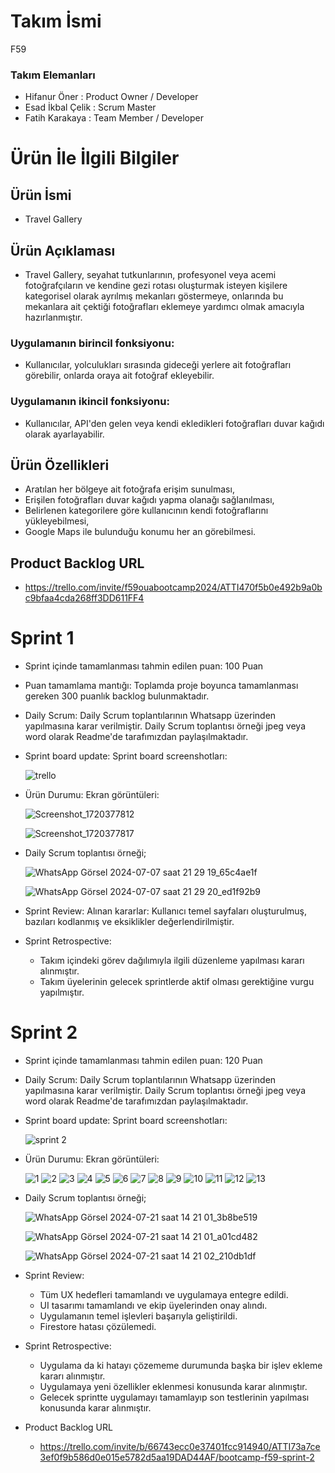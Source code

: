 # Takım İsmi

F59

### Takım Elemanları
  - Hifanur Öner : Product Owner / Developer
  - Esad İkbal Çelik : Scrum Master
  - Fatih Karakaya : Team Member / Developer
  
 
# Ürün İle İlgili Bilgiler

## Ürün İsmi

   - Travel Gallery

## Ürün Açıklaması

   - Travel Gallery, seyahat tutkunlarının, profesyonel veya acemi fotoğrafçıların ve kendine gezi rotası oluşturmak isteyen kişilere kategorisel olarak ayrılmış mekanları göstermeye, onlarında bu mekanlara ait çektiği fotoğrafları eklemeye yardımcı olmak amacıyla hazırlanmıştır.

### Uygulamanın birincil fonksiyonu:

   - Kullanıcılar, yolculukları sırasında gideceği yerlere ait fotoğrafları görebilir, onlarda oraya ait fotoğraf ekleyebilir.

### Uygulamanın ikincil fonksiyonu:

   - Kullanıcılar, API'den gelen veya kendi ekledikleri fotoğrafları duvar kağıdı olarak ayarlayabilir.
     
## Ürün Özellikleri

   - Aratılan her bölgeye ait fotoğrafa erişim sunulması,
   - Erişilen fotoğrafları duvar kağıdı yapma olanağı sağlanılması,
   - Belirlenen kategorilere göre kullanıcının kendi fotoğraflarını yükleyebilmesi,
   - Google Maps ile bulunduğu konumu her an görebilmesi.

## Product Backlog URL

   - https://trello.com/invite/f59ouabootcamp2024/ATTI470f5b0e492b9a0bc9bfaa4cda268ff3DD611FF4

# Sprint 1

   - Sprint içinde tamamlanması tahmin edilen puan: 100 Puan

   - Puan tamamlama mantığı: Toplamda proje boyunca tamamlanması gereken 300 puanlık backlog bulunmaktadır.

   - Daily Scrum: Daily Scrum toplantılarının Whatsapp üzerinden yapılmasına karar verilmiştir. Daily Scrum toplantısı örneği jpeg veya word olarak Readme'de tarafımızdan paylaşılmaktadır.

    
   - Sprint board update: Sprint board screenshotları:
     
     ![trello](https://github.com/HifaOner/travelGallery/assets/108931346/5e5675f9-8a08-4008-87a4-6c3a5618744b)
     
     
   - Ürün Durumu: Ekran görüntüleri:

     ![Screenshot_1720377812](https://github.com/HifaOner/travelGallery/assets/108931346/1c3ec12f-91ab-4399-9a86-4b282d92638d)

     ![Screenshot_1720377817](https://github.com/HifaOner/travelGallery/assets/108931346/783b9492-41f4-4e4e-a1ef-fa0adca583b1)

   - Daily Scrum toplantısı örneği;
     
     ![WhatsApp Görsel 2024-07-07 saat 21 29 19_65c4ae1f](https://github.com/HifaOner/travelGallery/assets/108931346/e496fced-8b49-457f-9a41-348da38891e5)

     ![WhatsApp Görsel 2024-07-07 saat 21 29 20_ed1f92b9](https://github.com/HifaOner/travelGallery/assets/108931346/e2ca16f6-03aa-46a7-ae5a-c37e726f0c44)
    

   - Sprint Review: Alınan kararlar: Kullanıcı temel sayfaları oluşturulmuş, bazıları kodlanmış ve eksiklikler değerlendirilmiştir. 

   - Sprint Retrospective:

       - Takım içindeki görev dağılımıyla ilgili düzenleme yapılması kararı alınmıştır.
       - Takım üyelerinin gelecek sprintlerde aktif olması gerektiğine vurgu yapılmıştır.
         
    
# Sprint 2

   - Sprint içinde tamamlanması tahmin edilen puan: 120 Puan

   - Daily Scrum: Daily Scrum toplantılarının Whatsapp üzerinden yapılmasına karar verilmiştir. Daily Scrum toplantısı örneği jpeg veya word olarak Readme'de tarafımızdan paylaşılmaktadır.

    
   - Sprint board update: Sprint board screenshotları:
     
     ![sprint 2](https://github.com/user-attachments/assets/8a7e4112-49b7-48b3-a86c-bbbfb8053a57)
     
     
   - Ürün Durumu: Ekran görüntüleri:

     ![1](https://github.com/user-attachments/assets/6336f1cd-b206-4886-b1f6-d226abe7d676)
     ![2](https://github.com/user-attachments/assets/28275f56-36f6-4aff-9425-b8c7e8daf3a6)
     ![3](https://github.com/user-attachments/assets/31151b5a-3ad7-4343-b873-ab3a593cc61c)
     ![4](https://github.com/user-attachments/assets/6e2169f5-e7f8-4d5e-866f-31eb5df7b7c8)
     ![5](https://github.com/user-attachments/assets/8059679d-0089-4696-ae01-cd46c1931863)
     ![6](https://github.com/user-attachments/assets/b1787f98-d393-445b-854e-a8fb6cba7765)
     ![7](https://github.com/user-attachments/assets/a51b4c44-97e6-45f5-9c29-de587a0aa013)
     ![8](https://github.com/user-attachments/assets/ea0998b1-c392-4742-b062-6e5972bd604d)
     ![9](https://github.com/user-attachments/assets/968068da-85c8-43a5-ad07-b3ace4b28989)
     ![10](https://github.com/user-attachments/assets/59758788-c559-4952-90d0-fc29e45353d7)
     ![11](https://github.com/user-attachments/assets/9c3e9484-7035-4d79-b016-caba3babc8e8)
     ![12](https://github.com/user-attachments/assets/7fa80fac-d493-4b8f-b54e-32a15467e158)
     ![13](https://github.com/user-attachments/assets/b9bdc0e4-4117-4148-b1fb-6a49a809587a)


   - Daily Scrum toplantısı örneği;
     
     ![WhatsApp Görsel 2024-07-21 saat 14 21 01_3b8be519](https://github.com/user-attachments/assets/5310faa1-b0ec-4e97-b842-63fc217ae068)
     
     ![WhatsApp Görsel 2024-07-21 saat 14 21 01_a01cd482](https://github.com/user-attachments/assets/3d85d965-13f4-45bd-8a59-fc8608281d7c)
     
     ![WhatsApp Görsel 2024-07-21 saat 14 21 02_210db1df](https://github.com/user-attachments/assets/17baea81-94a8-4ee2-83f8-1c3cfc76117a)

   - Sprint Review:
       - Tüm UX hedefleri tamamlandı ve uygulamaya entegre edildi.
       - UI tasarımı tamamlandı ve ekip üyelerinden onay alındı.
       - Uygulamanın temel işlevleri başarıyla geliştirildi.
       - Firestore hatası çözülemedi.

   - Sprint Retrospective:
       - Uygulama da ki hatayı çözememe durumunda başka bir işlev ekleme kararı alınmıştır.
       - Uygulamaya yeni özellikler eklenmesi konusunda karar alınmıştır.
       - Gelecek sprintte uygulamayı tamamlayıp son testlerinin yapılması konusunda karar alınmıştır.
       
    
  - Product Backlog URL
      - https://trello.com/invite/b/66743ecc0e37401fcc914940/ATTI73a7ce3ef0f9b586d0e015e5782d5aa19DAD44AF/bootcamp-f59-sprint-2


